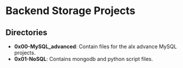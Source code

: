 # Backend Storage Projects
## Directories
- **0x00-MySQL_advanced**: Contain files for the alx advance MySQL projects.
- **0x01-NoSQL**: Contains mongodb and python script files.

